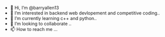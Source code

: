 - 👋 Hi, I’m @barryallen13
- 👀 I’m interested in backend web devlopement and competitive coding..
- 🌱 I’m currently learning c++ and python..
- 💞️ I’m looking to collaborate ..
- 📫 How to reach me ...

<!---
barryallen13/barryallen13 is a ✨ special ✨ repository because its `README.md` (this file) appears on your GitHub profile.
You can click the Preview link to take a look at your changes.
--->
